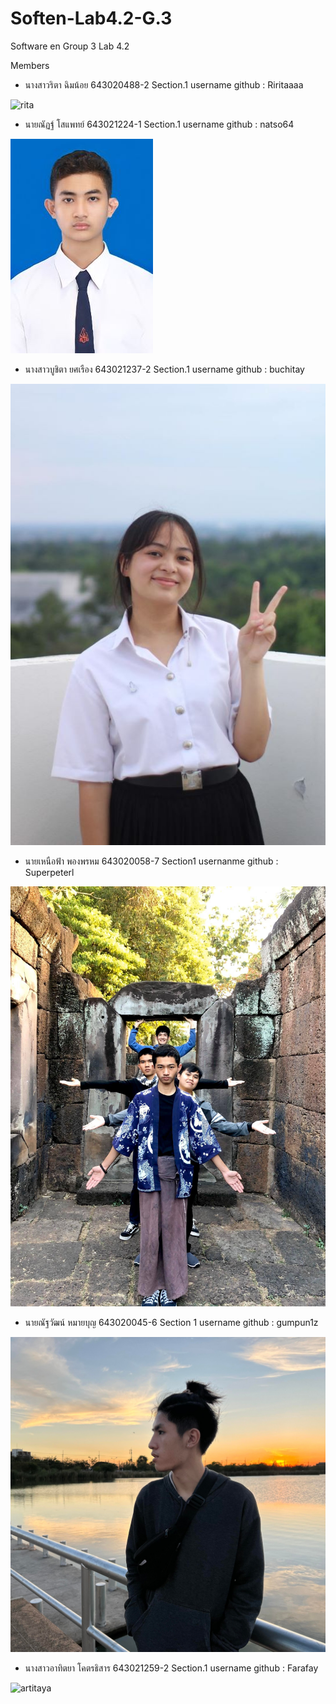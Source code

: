 # Soften-Lab4.2-G.3
Software en Group 3 Lab 4.2

Members 
- นางสาวริตา ฉิมน้อย 643020488-2 Section.1 username github : Riritaaaa

![rita](https://github.com/Riritaaaa/Soften-Lab4-G.3/assets/127298723/1fa4dd75-7fa6-4d32-9cab-dc95332fbea7)
 
- นายณัฏฐ์ โสแพทย์ 643021224-1 Section.1 username github : natso64

![nat](https://github.com/Riritaaaa/Soften-Lab4-G.3/blob/main/media/nat.jpg)

- นางสาวบูชิตา ยศเรือง 643021237-2 Section.1 username github : buchitay

![buchita](https://github.com/Riritaaaa/Soften-Lab4-G.3/blob/main/media/buchita.jpg)

- นายเหนือฟ้า พองพรหม 643020058-7 Section1 usernanme github : Superpeterl

![peter](https://github.com/Riritaaaa/Soften-Lab4-G.3/blob/main/media/peter.jpg)

- นายณัฐวัฒน์ หมายบุญ 643020045-6 Section 1 username github : gumpun1z

![gumpun](https://github.com/Riritaaaa/Soften-Lab4-G.3/blob/main/media/Gumpun.jpg)

- นางสาวอาทิตยา โคตรธิสาร 643021259-2 Section.1 username github : Farafay

![artitaya](https://github.com/Riritaaaa/Soften-Lab4-G.3/assets/99736116/e40bb1a2-3b40-4935-9a68-20f8e66bf6be)
